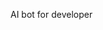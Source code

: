 AI bot for developer



<!-- 
检查 mounted created这些函数是不是丢了
this.$refs 要不改名字 直接用并 加 ref（null）
ZmMessageBox 老是在不该出现的地方出现
dont rename refs name -->